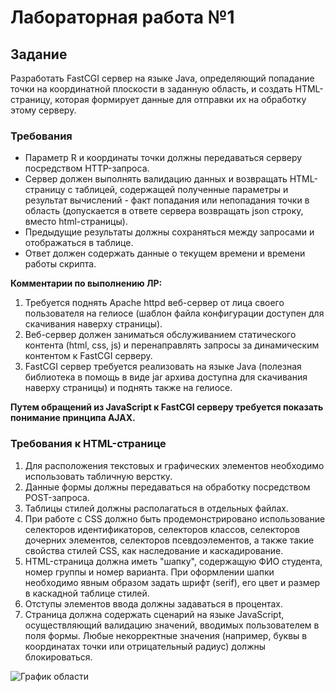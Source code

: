 # Лабораторная работа №1

## Задание

Разработать FastCGI сервер на языке Java, определяющий попадание точки на координатной плоскости в заданную область, и создать HTML-страницу, которая формирует данные для отправки их на обработку этому серверу.

### Требования

- Параметр R и координаты точки должны передаваться серверу посредством HTTP-запроса.
- Сервер должен выполнять валидацию данных и возвращать HTML-страницу с таблицей, содержащей полученные параметры и результат вычислений - факт попадания или непопадания точки в область (допускается в ответе сервера возвращать json строку, вместо html-страницы).
- Предыдущие результаты должны сохраняться между запросами и отображаться в таблице.
- Ответ должен содержать данные о текущем времени и времени работы скрипта.

**Комментарии по выполнению ЛР:**
1. Требуется поднять Apache httpd веб-сервер от лица своего пользователя на гелиосе (шаблон файла конфигурации доступен для скачивания наверху страницы).
2. Веб-сервер должен заниматься обслуживанием статического контента (html, css, js) и перенаправлять запросы за динамическим контентом к FastCGI серверу.
3. FastCGI сервер требуется реализовать на языке Java (полезная библиотека в помощь в виде jar архива доступна для скачивания наверху страницы) и поднять также на гелиосе.

**Путем обращений из JavaScript к FastCGI серверу требуется показать понимание принципа AJAX.**

### Требования к HTML-странице

1. Для расположения текстовых и графических элементов необходимо использовать табличную верстку.
2. Данные формы должны передаваться на обработку посредством POST-запроса.
3. Таблицы стилей должны располагаться в отдельных файлах.
4. При работе с CSS должно быть продемонстрировано использование селекторов идентификаторов, селекторов классов, селекторов дочерних элементов, селекторов псевдоэлементов, а также такие свойства стилей CSS, как наследование и каскадирование.
5. HTML-страница должна иметь "шапку", содержащую ФИО студента, номер группы и номер варианта. При оформлении шапки необходимо явным образом задать шрифт (serif), его цвет и размер в каскадной таблице стилей.
6. Отступы элементов ввода должны задаваться в процентах.
7. Страница должна содержать сценарий на языке JavaScript, осуществляющий валидацию значений, вводимых пользователем в поля формы. Любые некорректные значения (например, буквы в координатах точки или отрицательный радиус) должны блокироваться.

![График области](https://github.com/fr2eof/Web/lab1/master/areas.png)
